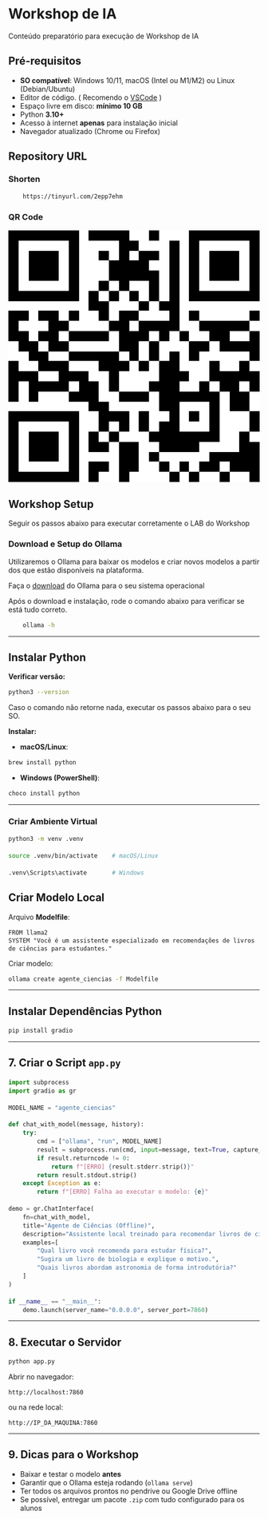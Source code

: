 # Workshop de IA
Conteúdo preparatório para execução de Workshop de IA

## Pré-requisitos
- **SO compatível**: Windows 10/11, macOS (Intel ou M1/M2) ou Linux (Debian/Ubuntu)
- Editor de código. ( Recomendo o [VSCode](https://code.visualstudio.com/download) )
- Espaço livre em disco: **mínimo 10 GB**
- Python **3.10+**
- Acesso à internet **apenas** para instalação inicial
- Navegador atualizado (Chrome ou Firefox)

## Repository URL
### Shorten
```bash
    https://tinyurl.com/2epp7ehm
```

### QR Code
![QR Code](/assets/qr-code.png)

## Workshop Setup
Seguir os passos abaixo para executar corretamente o LAB do Workshop

### Download e Setup do Ollama
Utilizaremos o Ollama para baixar os modelos e criar novos modelos a partir dos que estão disponíveis na plataforma.

Faça o [download](https://ollama.com/download) do Ollama para o seu sistema operacional

Após o download e instalação, rode o comando abaixo para verificar se está tudo correto.
```bash
    ollama -h
```





---

## Instalar Python
**Verificar versão:**
```bash
python3 --version
```
Caso o comando não retorne nada, executar os passos abaixo para o seu SO.

**Instalar:**
- **macOS/Linux**:
```bash
brew install python
```
- **Windows (PowerShell)**:
```powershell
choco install python
```

---

### Criar Ambiente Virtual
```bash
python3 -m venv .venv

source .venv/bin/activate    # macOS/Linux

.venv\Scripts\activate       # Windows
```


## Criar Modelo Local
Arquivo **Modelfile**:
```
FROM llama2
SYSTEM "Você é um assistente especializado em recomendações de livros de ciências para estudantes."
```

Criar modelo:
```bash
ollama create agente_ciencias -f Modelfile
```

---

## Instalar Dependências Python
```bash
pip install gradio
```

---

## 7. Criar o Script `app.py`
```python
import subprocess
import gradio as gr

MODEL_NAME = "agente_ciencias"

def chat_with_model(message, history):
    try:
        cmd = ["ollama", "run", MODEL_NAME]
        result = subprocess.run(cmd, input=message, text=True, capture_output=True)
        if result.returncode != 0:
            return f"[ERRO] {result.stderr.strip()}"
        return result.stdout.strip()
    except Exception as e:
        return f"[ERRO] Falha ao executar o modelo: {e}"

demo = gr.ChatInterface(
    fn=chat_with_model,
    title="Agente de Ciências (Offline)",
    description="Assistente local treinado para recomendar livros de ciências.",
    examples=[
        "Qual livro você recomenda para estudar física?",
        "Sugira um livro de biologia e explique o motivo.",
        "Quais livros abordam astronomia de forma introdutória?"
    ]
)

if __name__ == "__main__":
    demo.launch(server_name="0.0.0.0", server_port=7860)
```

---

## 8. Executar o Servidor
```bash
python app.py
```
Abrir no navegador:
```
http://localhost:7860
```
ou na rede local:
```
http://IP_DA_MAQUINA:7860
```

---

## 9. Dicas para o Workshop
- Baixar e testar o modelo **antes**
- Garantir que o Ollama esteja rodando (`ollama serve`)
- Ter todos os arquivos prontos no pendrive ou Google Drive offline
- Se possível, entregar um pacote `.zip` com tudo configurado para os alunos
